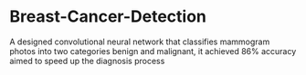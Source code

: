 # Breast-Cancer-Detection
A designed convolutional neural network that classifies mammogram photos into two categories benign and malignant, it achieved 86% accuracy aimed to speed up the diagnosis process

